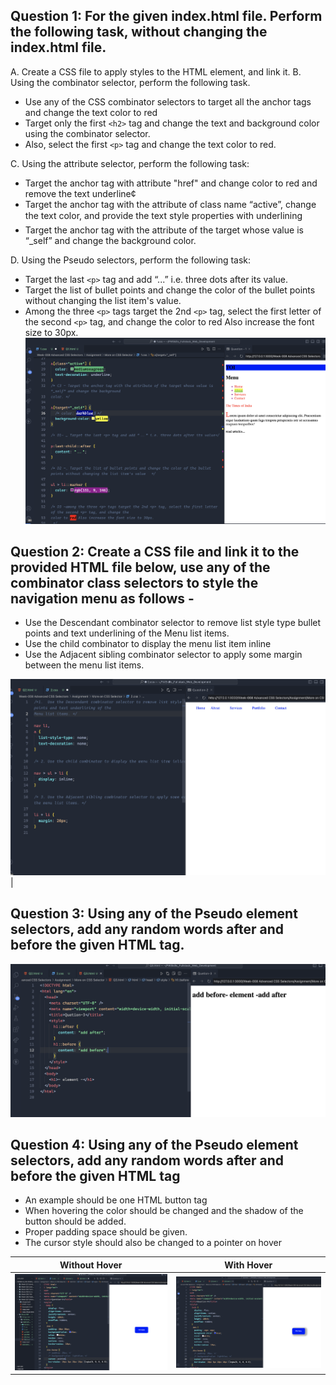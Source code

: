 ## Question 1: For the given index.html file. Perform the following task, without changing the index.html file.

A. Create a CSS file to apply styles to the HTML element, and link it.
B. Using the combinator selector, perform the following task.

- Use any of the CSS combinator selectors to target all the anchor tags and change the text color to red
- Target only the first `<h2>` tag and change the text and background color using the combinator selector.
- Also, select the first `<p>` tag and change the text color to red.

C. Using the attribute selector, perform the following task:

- Target the anchor tag with attribute "href" and change color to red and remove the text underline¢
- Target the anchor tag with the attribute of class name “active”, change the text color, and provide the text style properties with underlining
- Target the anchor tag with the attribute of the target whose value is “\_self” and change the background color.

D. Using the Pseudo selectors, perform the following task:

- Target the last `<p>` tag and add “...” i.e. three dots after its value.
- Target the list of bullet points and change the color of the bullet points without changing the list item's value.
- Among the three `<p>` tags target the 2nd `<p>` tag, select the first letter of the second `<p>` tag, and change the color to red Also increase the font size to 30px.
  ![Question 1 Screenshot](Screenshots/Q1.png)

## Question 2: Create a CSS file and link it to the provided HTML file below, use any of the combinator class selectors to style the navigation menu as follows -

- Use the Descendant combinator selector to remove list style type bullet points and text underlining of the Menu list items.
- Use the child combinator to display the menu list item inline
- Use the Adjacent sibling combinator selector to apply some margin between the menu list items.

![Question 2 Screenshot](Screenshots/Q2.png) |

## Question 3: Using any of the Pseudo element selectors, add any random words after and before the given HTML tag.

![Question 3 Screenshot](Screenshots/Q3.png)

## Question 4: Using any of the Pseudo element selectors, add any random words after and before the given HTML tag

- An example should be one HTML button tag <br>
- When hovering the color should be changed and the shadow of the button should be added.
- Proper padding space should be given.
- The cursor style should also be changed to a pointer on hover

|                 Without Hover                  |                   With Hover                   |
| :--------------------------------------------: | :--------------------------------------------: |
| ![Question 4 Screenshot](Screenshots/Q4.1.png) | ![Question 4 Screenshot](Screenshots/Q4.2.png) |
